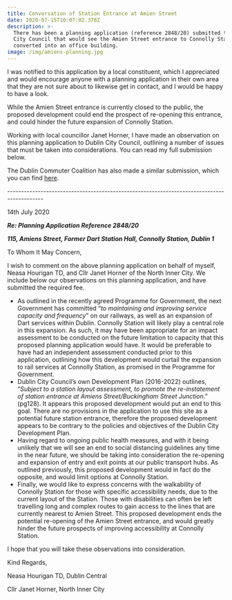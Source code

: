 ```yaml
---
title: Conversation of Station Entrance at Amien Street
date: 2020-07-15T10:07:02.378Z
description: >-
  There has been a planning application (reference 2848/20) submitted to Dublin
  City Council that would see the Amien Street entrance to Connolly Station
  converted into an office building.
image: /img/amiens-planning.jpg
---
```

I was notified to this application by a local constituent, which I appreciated and would encourage anyone with a planning application in their own area that they are not sure about to likewise get in contact, and I would be happy to have a look.

While the Amien Street entrance is currently closed to the public, the proposed development could  end the prospect of re-opening this entrance, and could hinder the future expansion of Connolly Station.

Working with local councillor Janet Horner, I have made an observation on this planning application to Dublin City Council, outlining a number of issues that must be taken into considerations. You can read my full submission below.

The Dublin Commuter Coalition has also made a similar submission, which you can find [here](https://twitter.com/DublinCommuters/status/1283046820931948544?s=20).

\-------------------------------------------------------------------------------------------

14th July 2020

_**Re: Planning Application Reference 2848/20**_

_**115, Amiens Street, Former Dart Station Hall, Connolly Station, Dublin 1**_ 

To Whom It May Concern,

I wish to comment on the above planning application on behalf of myself, Neasa Hourigan TD, and Cllr Janet Horner of the North Inner City. We include below our observations on this planning application, and have submitted the required fee.

* As outlined in the recently agreed Programme for Government, the next Government has committed “_to maintaining and improving service capacity and frequency_” on our railways, as well as an expansion of Dart services within Dublin. Connolly Station will likely play a central role in this expansion. As such, it may have been appropriate for an impact assessment to be conducted on the future limitation to capacity that this proposed planning application would have. It would be preferable to have had an independent assessment conducted prior to this application, outlining how this development would curtail the expansion to rail services at Connolly Station, as promised in the Programme for Government.
* Dublin City Council’s own Development Plan (2016-2022) outlines, “_Subject to a station layout assessment, to promote the re-instatement of station entrance at Amiens Street/Buckingham Street Junction_.” (pg128). It appears this proposed development would put an end to this goal. There are no provisions in the application to use this site as a potential future station entrance, therefore the proposed development appears to be contrary to the policies and objectives of the Dublin City Development Plan.
* Having
  regard to ongoing public health measures, and with it being unlikely that we will see an end to social distancing guidelines any time in the near future, we should be taking into consideration the re-opening and expansion of entry and exit points at our public transport hubs. As outlined previously, this proposed development would in fact do the opposite, and would limit options at Connolly Station.
* Finally, we would like to express concerns with the walkability of Connolly Station for those with specific accessibility needs, due to the current layout of the Station. Those with disabilities can often be left travelling long and complex routes to gain access to the lines that are currently nearest to Amien Street. This proposed development ends the potential re-opening of the Amien Street entrance, and would greatly hinder the future prospects of improving accessibility at Connolly Station.

I hope that you will take these observations into consideration.

Kind Regards,

Neasa Hourigan TD, Dublin Central

Cllr Janet Horner, North Inner City
